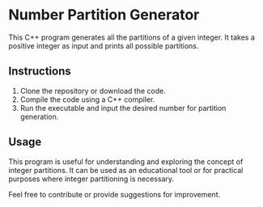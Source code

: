 # Number Partition Generator

This C++ program generates all the partitions of a given integer. It takes a positive integer as input and prints all possible partitions.

## Instructions

1. Clone the repository or download the code.
2. Compile the code using a C++ compiler.
3. Run the executable and input the desired number for partition generation.

## Usage

This program is useful for understanding and exploring the concept of integer partitions. It can be used as an educational tool or for practical purposes where integer partitioning is necessary.

Feel free to contribute or provide suggestions for improvement.
